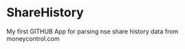 ShareHistory
============

My first GITHUB App for parsing nse  share history data from moneycontrol.com

